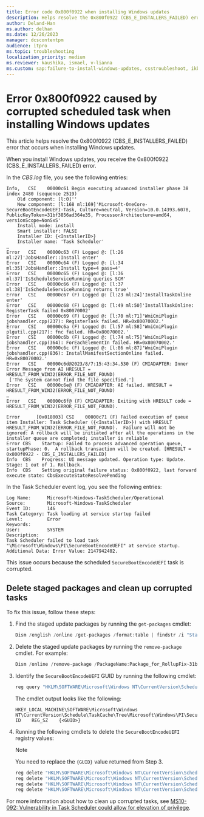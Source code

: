 ```yaml
---
title: Error code 0x800f0922 when installing Windows updates
description: Helps resolve the 0x800f0922 (CBS_E_INSTALLERS_FAILED) error when installing Windows updates.
author: Deland-Han
ms.author: delhan
ms.date: 12/26/2023
manager: dcscontentpm
audience: itpro
ms.topic: troubleshooting
localization_priority: medium
ms.reviewer: kaushika, ismael, v-lianna
ms.custom: sap:failure-to-install-windows-updates, csstroubleshoot, ikb2lmc
---
```

# Error 0x800f0922 caused by corrupted scheduled task when installing Windows updates

This article helps resolve the 0x800f0922 (CBS_E_INSTALLERS_FAILED) error that occurs when installing Windows updates.

When you install Windows updates, you receive the 0x800f0922 (CBS_E_INSTALLERS_FAILED) error.

In the *CBS.log* file, you see the following entries:

```output
Info,	CSI    00000c61 Begin executing advanced installer phase 38 index 2480 (sequence 2519)
    Old component: [l:0]''
    New component: [l:168 ml:169]'Microsoft-OneCore-SecureBootEncodeUEFI-Task, Culture=neutral, Version=10.0.14393.6078, PublicKeyToken=31bf3856ad364e35, ProcessorArchitecture=amd64, versionScope=NonSxS'
    Install mode: install
    Smart installer: FALSE
    Installer ID: {<InstallerID>}
    Installer name: 'Task Scheduler'
…
Error	CSI    00000c63 (F) Logged @: [l:26 ml:27]'JobsHandler::Install enter'
Error	CSI    00000c64 (F) Logged @: [l:34 ml:35]'JobsHandler::Install type=4 pass=4'
Error	CSI    00000c65 (F) Logged @: [l:36 ml:37]'IsScheduleServiceRunning queries SCM'
Error	CSI    00000c66 (F) Logged @: [l:37 ml:38]'IsScheduleServiceRunning returns true'
Error	CSI    00000c67 (F) Logged @: [l:23 ml:24]'InstallTaskOnline enter'
Error	CSI    00000c68 (F) Logged @: [l:49 ml:50]'InstallTaskOnline: RegisterTask failed 0x80070002'
Error	CSI    00000c69 (F) Logged @: [l:70 ml:71]'WmiCmiPlugin jobshandler.cpp(237): RegisterTask failed. HR=0x80070002.'
Error	CSI    00000c6a (F) Logged @: [l:57 ml:58]'WmiCmiPlugin plgutil.cpp(217): fnc failed. HR=0x80070002.'
Error	CSI    00000c6b (F) Logged @: [l:74 ml:75]'WmiCmiPlugin jobshandler.cpp(364): ForEachElementIn failed. HR=0x80070002.'
Error	CSI    00000c6c (F) Logged @: [l:86 ml:87]'WmiCmiPlugin jobshandler.cpp(836): InstallManifestSectionOnline failed. HR=0x80070002.'
Error	CSI    00000c6d@2023/8/7:15:43:34.530 (F) CMIADAPTER: Inner Error Message from AI HRESULT = HRESULT_FROM_WIN32(ERROR_FILE_NOT_FOUND)
 ['The system cannot find the file specified.']
Error	CSI    00000c6e@ (F) CMIADAPTER: AI failed. HRESULT = HRESULT_FROM_WIN32(ERROR_FILE_NOT_FOUND)
…
Error	CSI    00000c6f@ (F) CMIADAPTER: Exiting with HRESULT code = HRESULT_FROM_WIN32(ERROR_FILE_NOT_FOUND). 
 
Error      [0x018003] CSI    00000c71 (F) Failed execution of queue item Installer: Task Scheduler ({<InstallerID>}) with HRESULT HRESULT_FROM_WIN32(ERROR_FILE_NOT_FOUND).  Failure will not be ignored: A rollback will be initiated after all the operations in the installer queue are completed; installer is reliable 
Error CBS    Startup: Failed to process advanced operation queue, startupPhase: 0.  A rollback transaction will be created. [HRESULT = 0x800f0922 - CBS_E_INSTALLERS_FAILED] 
Info  CBS    Progress: UI message updated. Operation type: Update. Stage: 1 out of 1. Rollback. 
Info  CBS    Setting original failure status: 0x800f0922, last forward execute state: CbsExecuteStateResolvePending
```

In the Task Scheduler event log, you see the following entries:

```output
Log Name:      Microsoft-Windows-TaskScheduler/Operational
Source:        Microsoft-Windows-TaskScheduler
Event ID:      146
Task Category: Task loading at service startup failed
Level:         Error
Keywords:      
User:          SYSTEM
Description:
Task Scheduler failed to load task "\Microsoft\Windows\PI\SecureBootEncodeUEFI" at service startup. Additional Data: Error Value: 2147942402.
```

This issue occurs because the scheduled `SecureBootEncodeUEFI` task is corrupted.

## Delete staged packages and clean up corrupted tasks

To fix this issue, follow these steps:

1. Find the staged update packages by running the `get-packages` cmdlet:

	```powershell
	Dism /english /online /get-packages /format:table | findstr /i "Staged"
	```

2. Delete the staged update packages by running the `remove-package` cmdlet. For example:

	```powershell
	Dism /online /remove-package /PackageName:Package_for_RollupFix~31bf3856ad364e35~amd64~~14393XXXX
	```

3. Identify the `SecureBootEncodeUEFI` GUID by running the following cmdlet:

	```powershell
	reg query "HKLM\SOFTWARE\Microsoft\Windows NT\CurrentVersion\Schedule\TaskCache\Tree\Microsoft\Windows\PI\SecureBootEncodeUEFI" /v ID
	```

	The cmdlet output looks like the following:

	```output
	HKEY_LOCAL_MACHINE\SOFTWARE\Microsoft\Windows NT\CurrentVersion\Schedule\TaskCache\Tree\Microsoft\Windows\PI\SecureBootEncodeUEFI
    ID    REG_SZ    {<GUID>}
	```
	
4. Running the following cmdlets to delete the `SecureBootEncodeUEFI` registry values:

	> [!NOTE]
 	> You need to replace the `{GUID}` value returned from Step 3.

	```powershell
	reg delete "HKLM\SOFTWARE\Microsoft\Windows NT\CurrentVersion\Schedule\TaskCache\Maintenance\{GUID}" /f
	reg delete "HKLM\SOFTWARE\Microsoft\Windows NT\CurrentVersion\Schedule\TaskCache\Plain\{GUID}" /f
	reg delete "HKLM\SOFTWARE\Microsoft\Windows NT\CurrentVersion\Schedule\TaskCache\Tasks\{GUID}" /f
	reg delete "HKLM\SOFTWARE\Microsoft\Windows NT\CurrentVersion\Schedule\TaskCache\Tree\Microsoft\Windows\PI\SecureBootEncodeUEFI" /f
	```

For more information about how to clean up corrupted tasks, see [MS10-092: Vulnerability in Task Scheduler could allow for elevation of privilege](https://support.microsoft.com/topic/ms10-092-vulnerability-in-task-scheduler-could-allow-for-elevation-of-privilege-06527121-3313-b13a-2179-d604e89e647c).
